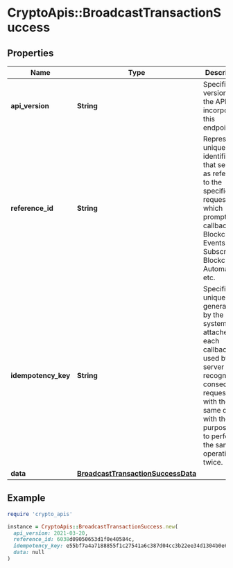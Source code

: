 # CryptoApis::BroadcastTransactionSuccess

## Properties

| Name | Type | Description | Notes |
| ---- | ---- | ----------- | ----- |
| **api_version** | **String** | Specifies the version of the API that incorporates this endpoint. |  |
| **reference_id** | **String** | Represents a unique identifier that serves as reference to the specific request which prompts a callback, e.g. Blockchain Events Subscription, Blockchain Automation, etc. |  |
| **idempotency_key** | **String** | Specifies a unique ID generated by the system and attached to each callback. It is used by the server to recognize consecutive requests with the same data with the purpose not to perform the same operation twice. |  |
| **data** | [**BroadcastTransactionSuccessData**](BroadcastTransactionSuccessData.md) |  |  |

## Example

```ruby
require 'crypto_apis'

instance = CryptoApis::BroadcastTransactionSuccess.new(
  api_version: 2021-03-20,
  reference_id: 6038d09050653d1f0e40584c,
  idempotency_key: e55bf7a4a7188855f1c27541a6c387d04cc3b22ee34d1304b0e6ecad61c9906c,
  data: null
)
```

